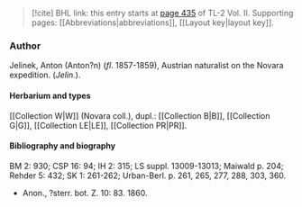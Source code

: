 > [!cite] BHL link: this entry starts at [page 435](https://www.biodiversitylibrary.org/item/103253#page/461/mode/1up) of TL-2 Vol. II.
> Supporting pages: [[Abbreviations|abbreviations]], [[Layout key|layout key]].

### Author

Jelinek, Anton (Anton?n) (*fl*. 1857-1859), Austrian naturalist on the Novara expedition. (*Jelin.*).

#### Herbarium and types

[[Collection W|W]] (Novara coll.), dupl.: [[Collection B|B]], [[Collection G|G]], [[Collection LE|LE]], [[Collection PR|PR]].

#### Bibliography and biography

BM 2: 930; CSP 16: 94; IH 2: 315; LS suppl. 13009-13013; Maiwald p. 204; Rehder 5: 432; SK 1: 261-262; Urban-Berl. p. 261, 265, 277, 288, 303, 360.
- Anon., ?sterr. bot. Z. 10: 83. 1860.

